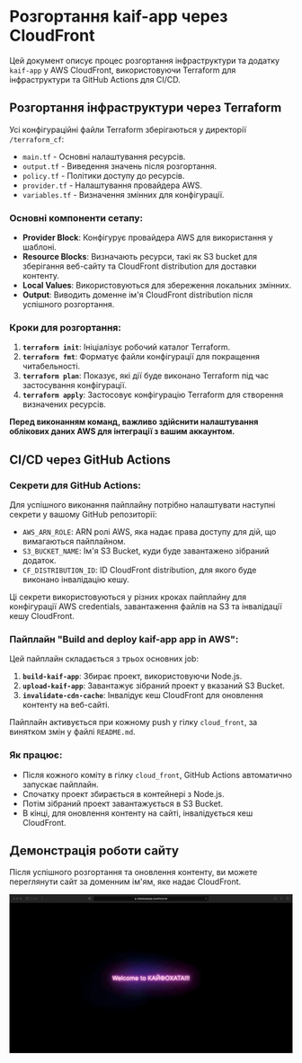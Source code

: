 # Розгортання kaif-app через CloudFront

Цей документ описує процес розгортання інфраструктури та додатку `kaif-app` у AWS CloudFront, використовуючи Terraform для інфраструктури та GitHub Actions для CI/CD.

## Розгортання інфраструктури через Terraform

Усі конфігураційні файли Terraform зберігаються у директорії `/terraform_cf`:

- `main.tf` - Основні налаштування ресурсів.
- `output.tf` - Виведення значень після розгортання.
- `policy.tf` - Політики доступу до ресурсів.
- `provider.tf` - Налаштування провайдера AWS.
- `variables.tf` - Визначення змінних для конфігурації.

### Основні компоненти сетапу:

- **Provider Block**: Конфігурує провайдера AWS для використання у шаблоні.
- **Resource Blocks**: Визначають ресурси, такі як S3 bucket для зберігання веб-сайту та CloudFront distribution для доставки контенту.
- **Local Values**: Використовуються для збереження локальних змінних.
- **Output**: Виводить доменне ім'я CloudFront distribution після успішного розгортання.

### Кроки для розгортання:

1. **`terraform init`**: Ініціалізує робочий каталог Terraform.
2. **`terraform fmt`**: Форматує файли конфігурації для покращення читабельності.
3. **`terraform plan`**: Показує, які дії буде виконано Terraform під час застосування конфігурації.
4. **`terraform apply`**: Застосовує конфігурацію Terraform для створення визначених ресурсів.

**Перед виконанням команд, важливо здійснити налаштування облікових даних AWS для інтеграції з вашим аккаунтом.**

## CI/CD через GitHub Actions

### Секрети для GitHub Actions:

Для успішного виконання пайплайну потрібно налаштувати наступні секрети у вашому GitHub репозиторії:

- `AWS_ARN_ROLE`: ARN ролі AWS, яка надає права доступу для дій, що вимагаються пайплайном.
- `S3_BUCKET_NAME`: Ім'я S3 Bucket, куди буде завантажено зібраний додаток.
- `CF_DISTRIBUTION_ID`: ID CloudFront distribution, для якого буде виконано інвалідацію кешу.

Ці секрети використовуються у різних кроках пайплайну для конфігурації AWS credentials, завантаження файлів на S3 та інвалідації кешу CloudFront.

### Пайплайн "Build and deploy kaif-app app in AWS":

Цей пайплайн складається з трьох основних job:

1. **`build-kaif-app`**: Збирає проект, використовуючи Node.js.
2. **`upload-kaif-app`**: Завантажує зібраний проект у вказаний S3 Bucket.
3. **`invalidate-cdn-cache`**: Інвалідує кеш CloudFront для оновлення контенту на веб-сайті.

Пайплайн активується при кожному push у гілку `cloud_front`, за винятком змін у файлі `README.md`.

### Як працює:

- Після кожного коміту в гілку `cloud_front`, GitHub Actions автоматично запускає пайплайн.
- Спочатку проект збирається в контейнері з Node.js.
- Потім зібраний проект завантажується в S3 Bucket.
- В кінці, для оновлення контенту на сайті, інвалідується кеш CloudFront.

## Демонстрація роботи сайту

Після успішного розгортання та оновлення контенту, ви можете переглянути сайт за доменним ім'ям, яке надає CloudFront.

![Демонстрація сайту](/gif/kaif-app-cf.gif)
